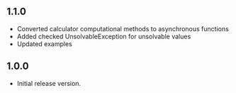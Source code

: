 ## 1.1.0

- Converted calculator computational methods to asynchronous functions
- Added checked UnsolvableException for unsolvable values
- Updated examples

## 1.0.0

- Initial release version.
